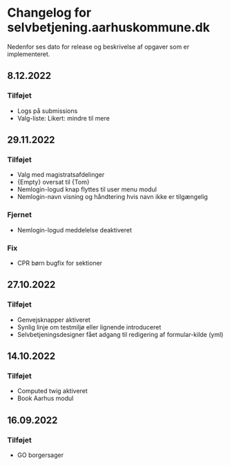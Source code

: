 # Changelog for selvbetjening.aarhuskommune.dk

Nedenfor ses dato for release og beskrivelse af opgaver som er implementeret.

## 8.12.2022

### Tilføjet
* Logs på submissions
* Valg-liste: Likert: mindre til mere

## 29.11.2022 

### Tilføjet

* Valg med magistratsafdelinger
* {Empty} oversat til {Tom}
* Nemlogin-logud knap flyttes til user menu modul
* Nemlogin-navn visning og håndtering hvis navn ikke er tilgængelig

### Fjernet

* Nemlogin-logud meddelelse deaktiveret

### Fix

* CPR børn bugfix for sektioner

## 27.10.2022 

### Tilføjet

* Genvejsknapper aktiveret 
* Synlig linje om testmiljø eller lignende introduceret
* Selvbetjeningsdesigner fået adgang til redigering af formular-kilde (yml)

## 14.10.2022 

### Tilføjet

* Computed twig aktiveret
* Book Aarhus modul 

## 16.09.2022

### Tilføjet

* GO borgersager 


